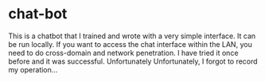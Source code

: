 # chat-bot
This is a chatbot that I trained and wrote with a very simple interface. It can be run locally. If you want to access the chat interface within the LAN, you need to do cross-domain and network penetration. I have tried it once before and it was successful. Unfortunately Unfortunately, I forgot to record my operation...
